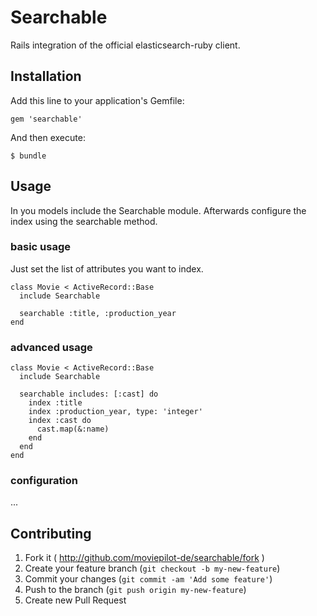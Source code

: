 # Searchable

Rails integration of the official elasticsearch-ruby client.

## Installation

Add this line to your application's Gemfile:

    gem 'searchable'

And then execute:

    $ bundle

## Usage

In you models include the Searchable module.
Afterwards configure the index using the searchable method.

### basic usage

Just set the list of attributes you want to index.


    class Movie < ActiveRecord::Base
      include Searchable

      searchable :title, :production_year
    end

### advanced usage

    class Movie < ActiveRecord::Base
      include Searchable

      searchable includes: [:cast] do
        index :title
        index :production_year, type: 'integer'
        index :cast do
          cast.map(&:name)
        end
      end
    end

### configuration

...

## Contributing

1. Fork it ( http://github.com/moviepilot-de/searchable/fork )
2. Create your feature branch (`git checkout -b my-new-feature`)
3. Commit your changes (`git commit -am 'Add some feature'`)
4. Push to the branch (`git push origin my-new-feature`)
5. Create new Pull Request
